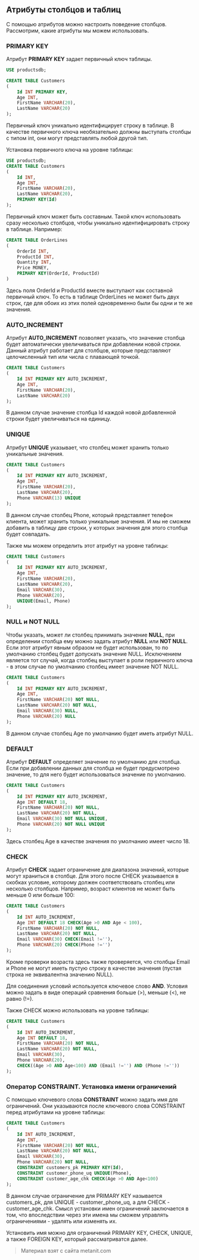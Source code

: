 ## Атрибуты столбцов и таблиц

С помощью атрибутов можно настроить поведение столбцов. Рассмотрим, какие атрибуты мы можем использовать.

### PRIMARY KEY

Атрибут **PRIMARY KEY** задает первичный ключ таблицы.

```sql
USE productsdb;

CREATE TABLE Customers
(
    Id INT PRIMARY KEY,
    Age INT,
    FirstName VARCHAR(20),
    LastName VARCHAR(20)
);
```

Первичный ключ уникально идентифицирует строку в таблице. В качестве первичного ключа необязательно должны выступать столбцы с типом int, они могут представлять любой другой тип.

Установка первичного ключа на уровне таблицы:

```sql
USE productsdb;
CREATE TABLE Customers
(
    Id INT,
    Age INT,
    FirstName VARCHAR(20),
    LastName VARCHAR(20),
    PRIMARY KEY(Id)
);
```

Первичный ключ может быть составным. Такой ключ использовать сразу несколько столбцов, чтобы уникально идентифицировать строку в таблице. Например:

```sql
CREATE TABLE OrderLines
(
    OrderId INT,
    ProductId INT,
    Quantity INT,
    Price MONEY,
    PRIMARY KEY(OrderId, ProductId)
)
```

Здесь поля OrderId и ProductId вместе выступают как составной первичный ключ. То есть в таблице OrderLines не может быть двух строк, где для обоих из этих полей одновременно были бы одни и те же значения.

### AUTO_INCREMENT

Атрибут **AUTO_INCREMENT** позволяет указать, что значение столбца будет автоматически увеличиваться при добавлении новой строки. Данный атрибут работает для столбцов, которые представляют целочисленный тип или числа с плавающей точкой.

```sql
CREATE TABLE Customers
(
    Id INT PRIMARY KEY AUTO_INCREMENT,
    Age INT,
    FirstName VARCHAR(20),
    LastName VARCHAR(20)
);
```

В данном случае значение столбца Id каждой новой добавленной строки будет увеличиваться на единицу.

### UNIQUE

Атрибут **UNIQUE** указывает, что столбец может хранить только уникальные значения.

```sql
CREATE TABLE Customers
(
    Id INT PRIMARY KEY AUTO_INCREMENT,
    Age INT,
    FirstName VARCHAR(20),
    LastName VARCHAR(20),
    Phone VARCHAR(13) UNIQUE
);
```

В данном случае столбец Phone, который представляет телефон клиента, может хранить только уникальные значения. И мы не сможем добавить в таблицу две строки, у которых значения для этого столбца будет совпадать.

Также мы можем определить этот атрибут на уровне таблицы:

```sql
CREATE TABLE Customers
(
    Id INT PRIMARY KEY AUTO_INCREMENT,
    Age INT,
    FirstName VARCHAR(20),
    LastName VARCHAR(20),
    Email VARCHAR(30),
    Phone VARCHAR(20),
    UNIQUE(Email, Phone)
);
```

### NULL и NOT NULL

Чтобы указать, может ли столбец принимать значение **NULL**, при определении столбца ему можно задать атрибут **NULL** или **NOT NULL**. Если этот атрибут явным образом не будет использован, то по умолчанию столбец будет допускать значение NULL. Исключением является тот случай, когда столбец выступает в роли первичного ключа - в этом случае по умолчанию столбец имеет значение NOT NULL.

```sql
CREATE TABLE Customers
(
    Id INT PRIMARY KEY AUTO_INCREMENT,
    Age INT,
    FirstName VARCHAR(20) NOT NULL,
    LastName VARCHAR(20) NOT NULL,
    Email VARCHAR(30) NULL,
    Phone VARCHAR(20) NULL
);
```

В данном случае столбец Age по умолчанию будет иметь атрибут NULL.

### DEFAULT

Атрибут **DEFAULT** определяет значение по умолчанию для столбца. Если при добавлении данных для столбца не будет предусмотрено значение, то для него будет использоваться значение по умолчанию.

```sql
CREATE TABLE Customers
(
    Id INT PRIMARY KEY AUTO_INCREMENT,
    Age INT DEFAULT 18,
    FirstName VARCHAR(20) NOT NULL,
    LastName VARCHAR(20) NOT NULL,
    Email VARCHAR(30) NOT NULL UNIQUE,
    Phone VARCHAR(20) NOT NULL UNIQUE
);
```

Здесь столбец Age в качестве значения по умолчанию имеет число 18.

### CHECK

Атрибут **CHECK** задает ограничение для диапазона значений, которые могут храниться в столбце. Для этого после CHECK указывается в скобках условие, которому должен соответствовать столбец или несколько столбцов. Например, возраст клиентов не может быть меньше 0 или больше 100:

```sql
CREATE TABLE Customers
(
    Id INT AUTO_INCREMENT,
    Age INT DEFAULT 18 CHECK(Age >0 AND Age < 100),
    FirstName VARCHAR(20) NOT NULL,
    LastName VARCHAR(20) NOT NULL,
    Email VARCHAR(30) CHECK(Email !=''),
    Phone VARCHAR(20) CHECK(Phone !='')
);
```

Кроме проверки возраста здесь также проверяется, что столбцы Email и Phone не могут иметь пустую строку в качестве значения (пустая строка не эквивалентна значению NULL).

Для соединения условий используется ключевое слово **AND**. Условия можно задать в виде операций сравнения больше (>), меньше (<), не равно (!=).

Также CHECK можно использовать на уровне таблицы:

```sql
CREATE TABLE Customers
(
    Id INT AUTO_INCREMENT,
    Age INT DEFAULT 18,
    FirstName VARCHAR(20) NOT NULL,
    LastName VARCHAR(20) NOT NULL,
    Email VARCHAR(30),
    Phone VARCHAR(20),
    CHECK((Age >0 AND Age<100) AND (Email !='') AND (Phone !=''))
);
```

### Оператор CONSTRAINT. Установка имени ограничений

С помощью ключевого слова **CONSTRAINT** можно задать имя для ограничений. Они указываются после ключевого слова CONSTRAINT перед атрибутами на уровне таблицы:

```sql
CREATE TABLE Customers
(
    Id INT AUTO_INCREMENT,
    Age INT,
    FirstName VARCHAR(20) NOT NULL,
    LastName VARCHAR(20) NOT NULL,
    Email VARCHAR(30),
    Phone VARCHAR(20) NOT NULL,
    CONSTRAINT customers_pk PRIMARY KEY(Id),
    CONSTRAINT customer_phone_uq UNIQUE(Phone),
    CONSTRAINT customer_age_chk CHECK(Age >0 AND Age<100)
);
```

В данном случае ограничение для PRIMARY KEY называется customers_pk, для UNIQUE - customer_phone_uq, а для CHECK - customer_age_chk. Смысл установки имен ограничений заключается в том, что впоследствии через эти имена мы сможем управлять ограничениями - удалять или изменять их.

Установить имя можно для ограничений PRIMARY KEY, CHECK, UNIQUE, а также FOREIGN KEY, который рассматриватся далее.


> Материал взят с сайта metanit.com